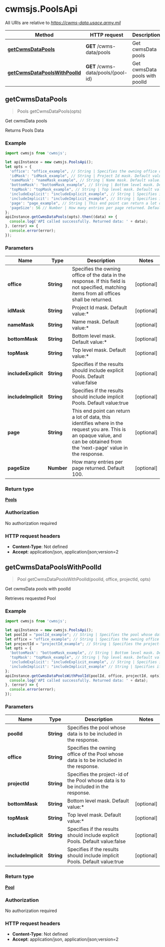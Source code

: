 # cwmsjs.PoolsApi

All URIs are relative to *https://cwms-data.usace.army.mil*

Method | HTTP request | Description
------------- | ------------- | -------------
[**getCwmsDataPools**](PoolsApi.md#getCwmsDataPools) | **GET** /cwms-data/pools | Get cwmsData pools
[**getCwmsDataPoolsWithPoolId**](PoolsApi.md#getCwmsDataPoolsWithPoolId) | **GET** /cwms-data/pools/{pool-id} | Get cwmsData pools with poolId



## getCwmsDataPools

> Pools getCwmsDataPools(opts)

Get cwmsData pools

Returns Pools Data

### Example

```javascript
import cwmsjs from 'cwmsjs';

let apiInstance = new cwmsjs.PoolsApi();
let opts = {
  'office': "office_example", // String | Specifies the owning office of the data in the response. If this field is not specified, matching items from all offices shall be returned.
  'idMask': "idMask_example", // String | Project Id mask. Default value:*
  'nameMask': "nameMask_example", // String | Name mask. Default value:*
  'bottomMask': "bottomMask_example", // String | Bottom level mask. Default value:*
  'topMask': "topMask_example", // String | Top level mask. Default value:*
  'includeExplicit': "includeExplicit_example", // String | Specifies if the results should include explicit Pools. Default value:false
  'includeImplicit': "includeImplicit_example", // String | Specifies if the results should include implicit Pools. Default value:true
  'page': "page_example", // String | This end point can return a lot of data, this identifies where in the request you are. This is an opaque value, and can be obtained from the 'next-page' value in the response.
  'pageSize': 56 // Number | How many entries per page returned. Default 100.
};
apiInstance.getCwmsDataPools(opts).then((data) => {
  console.log('API called successfully. Returned data: ' + data);
}, (error) => {
  console.error(error);
});

```

### Parameters


Name | Type | Description  | Notes
------------- | ------------- | ------------- | -------------
 **office** | **String**| Specifies the owning office of the data in the response. If this field is not specified, matching items from all offices shall be returned. | [optional] 
 **idMask** | **String**| Project Id mask. Default value:* | [optional] 
 **nameMask** | **String**| Name mask. Default value:* | [optional] 
 **bottomMask** | **String**| Bottom level mask. Default value:* | [optional] 
 **topMask** | **String**| Top level mask. Default value:* | [optional] 
 **includeExplicit** | **String**| Specifies if the results should include explicit Pools. Default value:false | [optional] 
 **includeImplicit** | **String**| Specifies if the results should include implicit Pools. Default value:true | [optional] 
 **page** | **String**| This end point can return a lot of data, this identifies where in the request you are. This is an opaque value, and can be obtained from the &#39;next-page&#39; value in the response. | [optional] 
 **pageSize** | **Number**| How many entries per page returned. Default 100. | [optional] 

### Return type

[**Pools**](Pools.md)

### Authorization

No authorization required

### HTTP request headers

- **Content-Type**: Not defined
- **Accept**: application/json, application/json;version=2


## getCwmsDataPoolsWithPoolId

> Pool getCwmsDataPoolsWithPoolId(poolId, office, projectId, opts)

Get cwmsData pools with poolId

Retrieves requested Pool

### Example

```javascript
import cwmsjs from 'cwmsjs';

let apiInstance = new cwmsjs.PoolsApi();
let poolId = "poolId_example"; // String | Specifies the pool whose data is to be included in the response.
let office = "office_example"; // String | Specifies the owning office of the Pool whose data is to be included in the response.
let projectId = "projectId_example"; // String | Specifies the project-id of the Pool whose data is to be included in the response.
let opts = {
  'bottomMask': "bottomMask_example", // String | Bottom level mask. Default value:*
  'topMask': "topMask_example", // String | Top level mask. Default value:*
  'includeExplicit': "includeExplicit_example", // String | Specifies if the results should include explicit Pools. Default value:false
  'includeImplicit': "includeImplicit_example" // String | Specifies if the results should include implicit Pools. Default value:true
};
apiInstance.getCwmsDataPoolsWithPoolId(poolId, office, projectId, opts).then((data) => {
  console.log('API called successfully. Returned data: ' + data);
}, (error) => {
  console.error(error);
});

```

### Parameters


Name | Type | Description  | Notes
------------- | ------------- | ------------- | -------------
 **poolId** | **String**| Specifies the pool whose data is to be included in the response. | 
 **office** | **String**| Specifies the owning office of the Pool whose data is to be included in the response. | 
 **projectId** | **String**| Specifies the project-id of the Pool whose data is to be included in the response. | 
 **bottomMask** | **String**| Bottom level mask. Default value:* | [optional] 
 **topMask** | **String**| Top level mask. Default value:* | [optional] 
 **includeExplicit** | **String**| Specifies if the results should include explicit Pools. Default value:false | [optional] 
 **includeImplicit** | **String**| Specifies if the results should include implicit Pools. Default value:true | [optional] 

### Return type

[**Pool**](Pool.md)

### Authorization

No authorization required

### HTTP request headers

- **Content-Type**: Not defined
- **Accept**: application/json, application/json;version=2

